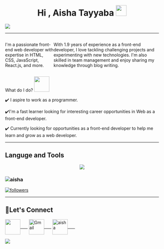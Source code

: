 <!----### Hi there 👋-->


<!-- hello everyone 👋 i'm &#128512; Aisha ... --> 

<h1 align="center">Hi , Aisha Tayyaba <img src="https://media.giphy.com/media/hvRJCLFzcasrR4ia7z/giphy.gif" width="35"></h1>
<!--<div align="center">
<img src="https://user-images.githubusercontent.com/5713670/87202985-820dcb80-c2b6-11ea-9f56-7ec461c497c3.gif"/>
</div>-->
     <a href="#" align="center"><img src="https://readme-typing-svg.herokuapp.com?color=FFF&center=true&lines=1500%2B+Hours+of+Coding+Experience;Data+Structure;Algorithm;Front+End+Developer"></img></a>
     <hr/>
     <div style="display:flex">
    <p align="left" style="max-width:40%">
I'm a passionate front-end web developer with expertise in HTML, CSS, JavaScript, React.js, and more. 

With 1.9 years of experience as a front-end developer, I love tackling challenging projects and experimenting with new technologies. I'm also skilled in team management and enjoy sharing my knowledge through blog writing. 

<!-- Let's connect and explore my projects on GitHub. Reach out at aisha17cs03@gmail.com" ---->

</p>
</div>

<!--**aisha17cs03/aisha17cs03** is a ✨ _special_ ✨ repository because its `README.md` (this file) appears on your GitHub profile.


Here are some ideas to get you started:-->
<p> What do I do? <img src="https://media.giphy.com/media/XGma2iRIHTKkwqRkFl/giphy.gif" width="50"></p>

✔️  I aspire to work as a programmer.

✔️I'm a fast learner looking for interesting career opportunities in Web as a front-end developer.


✔️ Currently looking for opportunities as a front-end developer to help me learn and grow as a web developer.
<hr/>
<h2>Languge and Tools</h2>
<p align="center">
  <a href="https://skillicons.dev">
    <img src="https://skillicons.dev/icons?i=html,css,javascript,react,git,c,java,python,sql" />
  </a>
</p>

     
</div> 



<!--<h1 align="center">My Github Stats : <img src="https://c.tenor.com/iol6pdgnlasAAAAM/hoodie-girl-cool.gif" height="50px" width="50px"/> </h1>
![snake gif](https://raw.githubusercontent.com/avinash-218/avinash-218/output/github-contribution-grid-snake.svg) -->

<!--<a href="https://github.com/chhavi48-cmd/github-readme-activity-graph"><img alt="chhhavi's Activity Graph" src="https://activity-graph.herokuapp.com/graph?username=chhavi48&bg_color=0D1117&color=5BCDEC&line=5BCDEC&point=FFFFFF&hide_border=true" /></a>-->
    
<!-- <p align="center">&nbsp;<img width="50%"  margin-top="30" src="https://github-readme-stats.vercel.app/api?username=chhavi48&show_icons=true&locale=en" alt="chamarthivamsidev" /></p>
 
 <p align="center"><img width="50%" src="https://github-readme-streak-stats.herokuapp.com/?user=Kgaurav113&" alt="chamarthivamsidev" /></p>

<p align="center"><img width="50%" border="1" margin-bottom= "30" src="https://github-readme-stats.vercel.app/api/top-langs?username=Kgaurav113&show_icons=true&locale=en&layout=compact" alt="gaurav" /></p> -->






<h3 align="left"> <img src="https://komarev.com/ghpvc/?username=aisha17cs03" alt="aisha" /> </h3>
  <a href="https://github.com/aisha17cs03?tab=followers">
    <img alt="followers" title="Follow me on Github" src="https://custom-icon-badges.herokuapp.com/github/followers/aisha17cs03?color=236ad3&labelColor=1155ba&style=for-the-badge&logo=person-add&label=Follow&logoColor=white"/></a>
</p><hr/>

 <h2 align="left">🤝Let's Connect</h2>



<a href="https://www.linkedin.com/in/aisha08/" target="blank"><img align="center" src="https://raw.githubusercontent.com/rahuldkjain/github-profile-readme-generator/master/src/images/icons/Social/linked-in-alt.svg"  height="50" width="50"/>&nbsp;&nbsp;&nbsp;&nbsp;&nbsp;&nbsp;</a>
<a href="mailto:aisha17cs03@gmail.com" target="blank" title="aisha17cs03@gmail.com" rel="noreferrer"><img align="center" src="https://www.vectorlogo.zone/logos/gmail/gmail-tile.svg" alt="Gmail"  height="50" width="50"/>&nbsp;&nbsp;&nbsp;&nbsp;&nbsp;&nbsp;</a>
<a href="https://twitter.com/aisha17cs03" target="blank"><img align="center" src="https://raw.githubusercontent.com/rahuldkjain/github-profile-readme-generator/master/src/images/icons/Social/twitter.svg" alt="aisha" height="50" width="50"/>&nbsp;&nbsp;&nbsp;&nbsp;&nbsp;&nbsp;</a>





<img src="https://github.com/chhavi48/chhavi48/assets/77965216/be555b57-a705-4fdf-9061-6949e08442de"/>

<!----
<h4>Just Scan and connect🤝</h4>
 <img src="https://user-images.githubusercontent.com/77965216/185343035-d24afd26-2ae2-4946-9866-52c18fae0667.png" height="150px" width="150px"/>

 --->

</p>

</hr>


<!--<a href="https://github.com/aisha17cs03" align="left"><img src="https://github-readme-stats.vercel.app/api/top-langs/?username=aisha17cs03&langs_count=10&title_color=0891b2&text_color=ffffff&icon_color=0891b2&bg_color=000000&hide_border=true&locale=en&custom_title=Top%20%Languages" alt="Top Languages" /></a>-->








<!--
<p align='center'><a href="https://twitter.com/chhavi48"><img src="https://github-readme-twitter.gazf.vercel.app/api?id=chhavi48&layout=wide" width="350"  alt="github-readme-twitter"></a></p></hr>-->
<!--<a href="http://www.github.com/chhavi48"><img src="https://github-readme-stats.vercel.app/api?username=chhavi48&show_icons=true&hide=prs,issues,&count_private=true&title_color=0891b2&text_color=ffffff&icon_color=0891b2&bg_color=1c1917&hide_border=true&show_icons=true" alt="Chhavi 💁‍♂️🤷‍♂️ GitHub stats" /></a>
</hr>
<a href="https://github.com/chhavi48" align="left"><img src="https://github-readme-stats.vercel.app/api/top-langs/?username=chhavi48&langs_count=10&title_color=0891b2&text_color=ffffff&icon_color=0891b2&bg_color=1c1917&hide_border=true&locale=en&custom_title=Top%20%Languages" alt="Top Languages" /></a>-->
<!-- <img alt="GitHub Repo stars" src="https://img.shields.io/github/stars/rzashakeri/beautify-github-profile?username=chhavi48style=flat-square"> <img alt="GitHub forks" src="https://img.shields.io/github/forks/rzashakeri/beautify-github-profile?username=chhavi48style=flat-square"> <img alt="GitHub watchers" src="https://img.shields.io/github/watchers/rzashakeri/beautify-github-profile?username=chhavi48style=flat-square"> <img alt="GitHub contributors" src="https://img.shields.io/github/contributors/rzashakeri/beautify-github-profile?username=chhavi48color=blue&style=flat-square"> <img alt="GitHub last commit" src="https://img.shields.io/github/last-commit/rzashakeri/beautify-github-profile?username=chhavi48color=blue&style=flat-square"> <img alt="GitHub" src="https://img.shields.io/github/license/rzashakeri/beautify-github-profile?username=chhavi48color=blue&style=flat-square"> <img alt="GitHub closed issues" src="https://img.shields.io/github/issues-closed/rzashakeri/beautify-github-profile?username=chhavi48color=blue&style=flat-square"> <img alt="GitHub closed pull requests" src="https://img.shields.io/github/issues-pr-closed/rzashakeri/beautify-github-profile?username=chhavi48color=blue&style=flat-square"> -->


<!--
**aisha17cs03/aisha17cs03** is a ✨ _special_ ✨ repository because its `README.md` (this file) appears on your GitHub profile.

Here are some ideas to get you started:

- 🔭 I’m currently working on ...
- 🌱 I’m currently learning ...
- 👯 I’m looking to collaborate on ...
- 🤔 I’m looking for help with ...
- 💬 Ask me about ...
- 📫 How to reach me: ...
- 😄 Pronouns: ...
- ⚡ Fun fact: ...
-->
